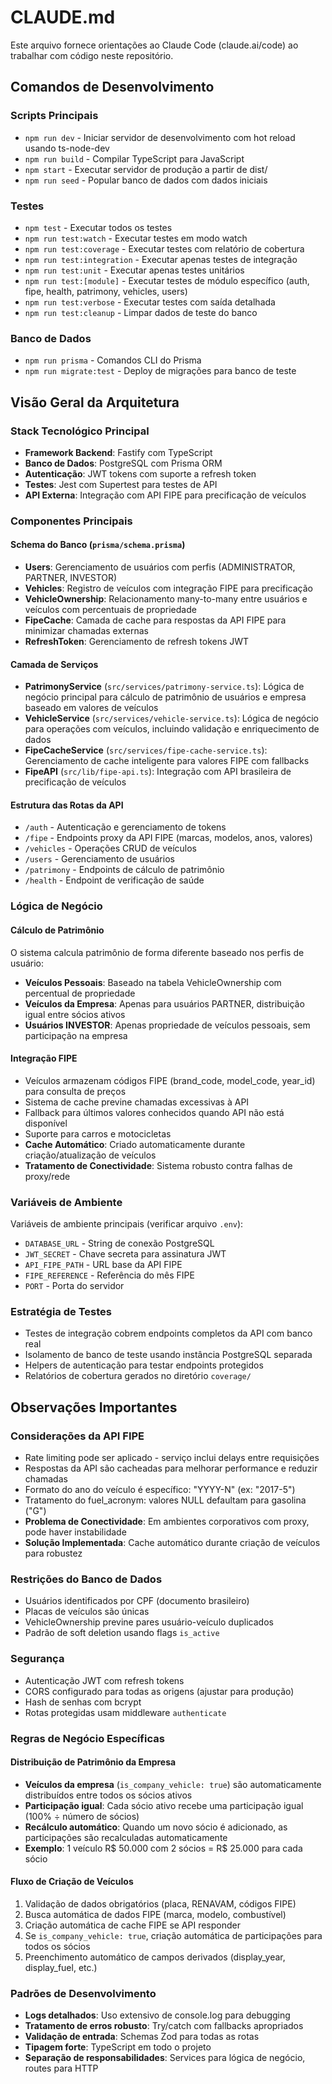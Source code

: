 # CLAUDE.md

Este arquivo fornece orientações ao Claude Code (claude.ai/code) ao trabalhar com código neste repositório.

## Comandos de Desenvolvimento

### Scripts Principais
- `npm run dev` - Iniciar servidor de desenvolvimento com hot reload usando ts-node-dev
- `npm run build` - Compilar TypeScript para JavaScript
- `npm start` - Executar servidor de produção a partir de dist/
- `npm run seed` - Popular banco de dados com dados iniciais

### Testes
- `npm test` - Executar todos os testes
- `npm run test:watch` - Executar testes em modo watch
- `npm run test:coverage` - Executar testes com relatório de cobertura
- `npm run test:integration` - Executar apenas testes de integração
- `npm run test:unit` - Executar apenas testes unitários
- `npm run test:[module]` - Executar testes de módulo específico (auth, fipe, health, patrimony, vehicles, users)
- `npm run test:verbose` - Executar testes com saída detalhada
- `npm run test:cleanup` - Limpar dados de teste do banco

### Banco de Dados
- `npm run prisma` - Comandos CLI do Prisma
- `npm run migrate:test` - Deploy de migrações para banco de teste

## Visão Geral da Arquitetura

### Stack Tecnológico Principal
- **Framework Backend**: Fastify com TypeScript
- **Banco de Dados**: PostgreSQL com Prisma ORM
- **Autenticação**: JWT tokens com suporte a refresh token
- **Testes**: Jest com Supertest para testes de API
- **API Externa**: Integração com API FIPE para precificação de veículos

### Componentes Principais

#### Schema do Banco (`prisma/schema.prisma`)
- **Users**: Gerenciamento de usuários com perfis (ADMINISTRATOR, PARTNER, INVESTOR)
- **Vehicles**: Registro de veículos com integração FIPE para precificação
- **VehicleOwnership**: Relacionamento many-to-many entre usuários e veículos com percentuais de propriedade
- **FipeCache**: Camada de cache para respostas da API FIPE para minimizar chamadas externas
- **RefreshToken**: Gerenciamento de refresh tokens JWT

#### Camada de Serviços
- **PatrimonyService** (`src/services/patrimony-service.ts`): Lógica de negócio principal para cálculo de patrimônio de usuários e empresa baseado em valores de veículos
- **VehicleService** (`src/services/vehicle-service.ts`): Lógica de negócio para operações com veículos, incluindo validação e enriquecimento de dados
- **FipeCacheService** (`src/services/fipe-cache-service.ts`): Gerenciamento de cache inteligente para valores FIPE com fallbacks
- **FipeAPI** (`src/lib/fipe-api.ts`): Integração com API brasileira de precificação de veículos

#### Estrutura das Rotas da API
- `/auth` - Autenticação e gerenciamento de tokens
- `/fipe` - Endpoints proxy da API FIPE (marcas, modelos, anos, valores)
- `/vehicles` - Operações CRUD de veículos
- `/users` - Gerenciamento de usuários
- `/patrimony` - Endpoints de cálculo de patrimônio
- `/health` - Endpoint de verificação de saúde

### Lógica de Negócio

#### Cálculo de Patrimônio
O sistema calcula patrimônio de forma diferente baseado nos perfis de usuário:
- **Veículos Pessoais**: Baseado na tabela VehicleOwnership com percentual de propriedade
- **Veículos da Empresa**: Apenas para usuários PARTNER, distribuição igual entre sócios ativos
- **Usuários INVESTOR**: Apenas propriedade de veículos pessoais, sem participação na empresa

#### Integração FIPE
- Veículos armazenam códigos FIPE (brand_code, model_code, year_id) para consulta de preços
- Sistema de cache previne chamadas excessivas à API
- Fallback para últimos valores conhecidos quando API não está disponível
- Suporte para carros e motocicletas
- **Cache Automático**: Criado automaticamente durante criação/atualização de veículos
- **Tratamento de Conectividade**: Sistema robusto contra falhas de proxy/rede

### Variáveis de Ambiente
Variáveis de ambiente principais (verificar arquivo `.env`):
- `DATABASE_URL` - String de conexão PostgreSQL
- `JWT_SECRET` - Chave secreta para assinatura JWT
- `API_FIPE_PATH` - URL base da API FIPE
- `FIPE_REFERENCE` - Referência do mês FIPE
- `PORT` - Porta do servidor

### Estratégia de Testes
- Testes de integração cobrem endpoints completos da API com banco real
- Isolamento de banco de teste usando instância PostgreSQL separada
- Helpers de autenticação para testar endpoints protegidos
- Relatórios de cobertura gerados no diretório `coverage/`

## Observações Importantes

### Considerações da API FIPE
- Rate limiting pode ser aplicado - serviço inclui delays entre requisições
- Respostas da API são cacheadas para melhorar performance e reduzir chamadas
- Formato do ano do veículo é específico: "YYYY-N" (ex: "2017-5")
- Tratamento do fuel_acronym: valores NULL defaultam para gasolina ("G")
- **Problema de Conectividade**: Em ambientes corporativos com proxy, pode haver instabilidade
- **Solução Implementada**: Cache automático durante criação de veículos para robustez

### Restrições do Banco de Dados
- Usuários identificados por CPF (documento brasileiro)
- Placas de veículos são únicas
- VehicleOwnership previne pares usuário-veículo duplicados
- Padrão de soft deletion usando flags `is_active`

### Segurança
- Autenticação JWT com refresh tokens
- CORS configurado para todas as origens (ajustar para produção)
- Hash de senhas com bcrypt
- Rotas protegidas usam middleware `authenticate`

### Regras de Negócio Específicas

#### Distribuição de Patrimônio da Empresa
- **Veículos da empresa** (`is_company_vehicle: true`) são automaticamente distribuídos entre todos os sócios ativos
- **Participação igual**: Cada sócio ativo recebe uma participação igual (100% ÷ número de sócios)
- **Recálculo automático**: Quando um novo sócio é adicionado, as participações são recalculadas automaticamente
- **Exemplo**: 1 veículo R$ 50.000 com 2 sócios = R$ 25.000 para cada sócio

#### Fluxo de Criação de Veículos
1. Validação de dados obrigatórios (placa, RENAVAM, códigos FIPE)
2. Busca automática de dados FIPE (marca, modelo, combustível)
3. Criação automática de cache FIPE se API responder
4. Se `is_company_vehicle: true`, criação automática de participações para todos os sócios
5. Preenchimento automático de campos derivados (display_year, display_fuel, etc.)

### Padrões de Desenvolvimento
- **Logs detalhados**: Uso extensivo de console.log para debugging
- **Tratamento de erros robusto**: Try/catch com fallbacks apropriados
- **Validação de entrada**: Schemas Zod para todas as rotas
- **Tipagem forte**: TypeScript em todo o projeto
- **Separação de responsabilidades**: Services para lógica de negócio, routes para HTTP